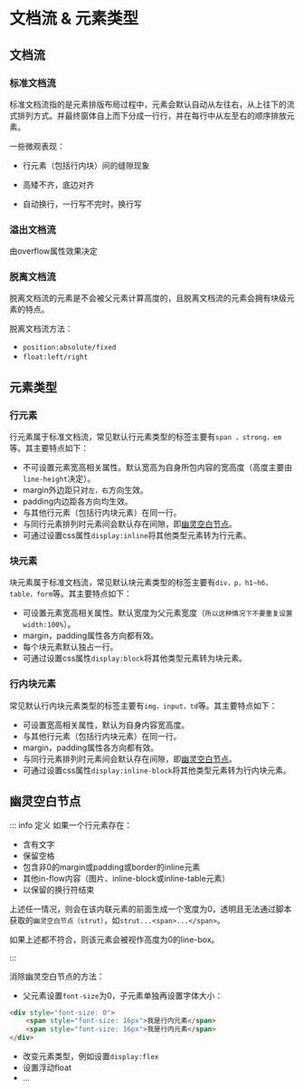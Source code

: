 # 文档流 & 元素类型


##  文档流

### 标准文档流

  标准文档流指的是元素排版布局过程中，元素会默认自动从左往右，从上往下的流式排列方式。并最终窗体自上而下分成一行行，并在每行中从左至右的顺序排放元素。

  一些微观表现：

  - 行元素（包括行内块）间的缝隙现象

  - 高矮不齐，底边对齐

  - 自动换行，一行写不完时，换行写


### 溢出文档流

  由overflow属性效果决定

### 脱离文档流

  脱离文档流的元素是不会被父元素计算高度的，且脱离文档流的元素会拥有块级元素的特点。

  脱离文档流方法：

  - `position:absolute/fixed`
  - `float:left/right`

## 元素类型

### 行元素

行元素属于标准文档流，常见默认行元素类型的标签主要有`span ，strong，em`等。其主要特点如下：

- 不可设置元素宽高相关属性。默认宽高为自身所包内容的宽高度（高度主要由`line-height`决定）。
- margin外边距只对`左，右`方向生效。
- padding内边距各方向均生效。 
- 与其他行元素（包括行内块元素）在同一行。 
- 与同行元素排列时元素间会默认存在间隙，即[幽灵空白节点]。 
- 可通过设置css属性`display:inline`将其他类型元素转为行元素。

###  块元素

块元素属于标准文档流，常见默认块元素类型的标签主要有`div，p，h1~h6，table，form`等。其主要特点如下：

- 可设置元素宽高相关属性。默认宽度为父元素宽度（`所以这种情况下不要重复设置width:100%`）。
- margin，padding属性各方向都有效。
- 每个块元素默认独占一行。
- 可通过设置css属性`display:block`将其他类型元素转为块元素。

### 行内块元素

常见默认行内块元素类型的标签主要有`img，input，td`等。其主要特点如下：

- 可设置宽高相关属性，默认为自身内容宽高度。
- 与其他行元素（包括行内块元素）在同一行。
- margin，padding属性各方向都有效。
- 与同行元素排列时元素间会默认存在间隙，即[幽灵空白节点]。 
- 可通过设置css属性`display:inline-block`将其他类型元素转为行内块元素。

## 幽灵空白节点

::: info 定义
如果一个行元素存在：

- 含有文字
- 保留空格
- 包含非0的margin或padding或border的inline元素
- 其他in-flow内容（图片、inline-block或inline-table元素）
- 以保留的换行符结束

上述任一情况，则会在该内联元素的前面生成一个宽度为0，透明且无法通过脚本获取的`幽灵空白节点（strut）`，如`strut...<span>...</span>`。

如果上述都不符合，则该元素会被视作高度为0的line-box。
 
:::

消除幽灵空白节点的方法：

- 父元素设置`font-size`为0，子元素单独再设置字体大小：

```html
<div style="font-size: 0">
    <span style="font-size: 16px">我是行内元素</span>
    <span style="font-size: 16px">我是行内元素</span>
</div>
```
- 改变元素类型，例如设置`display:flex`
- 设置浮动float
- ...


[幽灵空白节点]:#幽灵空白节点
